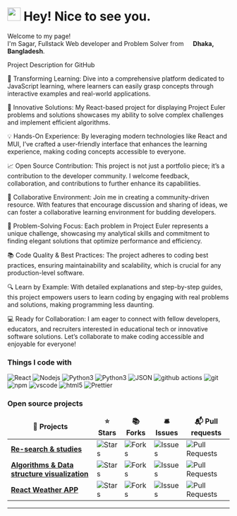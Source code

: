 <h1><img src="https://emojis.slackmojis.com/emojis/images/1531849430/4246/blob-sunglasses.gif?1531849430" width="30"/> Hey! Nice to see you.</h1>


<p>Welcome to my page! </br> I'm Sagar, Fullstack Web developer and Problem Solver from <img src="https://cdnjs.cloudflare.com/ajax/libs/flag-icon-css/3.5.0/flags/1x1/bd.svg" width="13"/> <b>Dhaka, Bangladesh</b>. </p>
Project Description for GitHub

🌟 Transforming Learning: Dive into a comprehensive platform dedicated to JavaScript learning, where learners can easily grasp concepts through interactive examples and real-world applications.

🚀 Innovative Solutions: My React-based project for displaying Project Euler problems and solutions showcases my ability to solve complex challenges and implement efficient algorithms.

💡 Hands-On Experience: By leveraging modern technologies like React and MUI, I’ve crafted a user-friendly interface that enhances the learning experience, making coding concepts accessible to everyone.

📈 Open Source Contribution: This project is not just a portfolio piece; it’s a contribution to the developer community. I welcome feedback, collaboration, and contributions to further enhance its capabilities.

🔗 Collaborative Environment: Join me in creating a community-driven resource. With features that encourage discussion and sharing of ideas, we can foster a collaborative learning environment for budding developers.

🎯 Problem-Solving Focus: Each problem in Project Euler represents a unique challenge, showcasing my analytical skills and commitment to finding elegant solutions that optimize performance and efficiency.

📚 Code Quality & Best Practices: The project adheres to coding best practices, ensuring maintainability and scalability, which is crucial for any production-level software.

🔍 Learn by Example: With detailed explanations and step-by-step guides, this project empowers users to learn coding by engaging with real problems and solutions, making programming less daunting.

💻 Ready for Collaboration: I am eager to connect with fellow developers, educators, and recruiters interested in educational tech or innovative software solutions. Let’s collaborate to make coding accessible and enjoyable for everyone!

<h3>Things I code with</h3>
<p>
  <img alt="React" src="https://img.shields.io/badge/-React-45b8d8?style=flat-square&logo=react&logoColor=white" />
  <img alt="Nodejs" src="https://img.shields.io/badge/-Nodejs-43853d?style=flat-square&logo=Node.js&logoColor=white" />
  <img alt="Python3" src="https://img.shields.io/badge/-Python3-0d89fc?style=flat-square&logo=python&logoColor=white" />
  <img alt="Python3" src="https://img.shields.io/badge/-JavaScript-dfff6b?style=flat-square&logo=javascript&logoColor=black" />
  <img alt="JSON" src="https://img.shields.io/badge/-JSON-7d7c7c?style=flat-square&logo=json">

<!--   <img alt="Docker" src="https://img.shields.io/badge/-Docker-46a2f1?style=flat-square&logo=docker&logoColor=white" /> -->
  <img alt="github actions" src="https://img.shields.io/badge/-Github_Actions-2088FF?style=flat-square&logo=github-actions&logoColor=black" />
  <img alt="git" src="https://img.shields.io/badge/-Git-F05032?style=flat-square&logo=git&logoColor=white" />
  <img alt="npm" src="https://img.shields.io/badge/-NPM-CB3837?style=flat-square&logo=npm&logoColor=white" />
  <img alt="vscode" src="https://img.shields.io/badge/-VS Code-36a4ff?style=flat-square&logo=vscode&logoColor=white" />
  <img alt="html5" src="https://img.shields.io/badge/-HTML5-E34F26?style=flat-square&logo=html5&logoColor=white" />
  <img alt="Prettier" src="https://img.shields.io/badge/-Prettier-F7B93E?style=flat-square&logo=prettier&logoColor=white" />
<!--   <img alt="MongoDB" src="https://img.shields.io/badge/-MongoDB-13aa52?style=flat-square&logo=mongodb&logoColor=white" /> -->
</p>
<h3>Open source projects</h3>
<table>
  <thead align="center">
    <tr border: none;>
      <td><b>🎁 Projects</b></td>
      <td><b>⭐ Stars</b></td>
      <td><b>📚 Forks</b></td>
      <td><b>🛎 Issues</b></td>
      <td><b>📬 Pull requests</b></td>
    </tr>
  </thead>
  <tbody>
    <tr>
      <td><a href="https://sagarhasan273.github.io/Re-Search-and-Study/"><b>Re-search & studies</b></a></td>
      <td><img alt="Stars" src="https://img.shields.io/github/stars/sagarhasan273/Re-Search-and-Study?style=flat-square&labelColor=343b41"/></td>
      <td><img alt="Forks" src="https://img.shields.io/github/forks/sagarhasan273/Re-Search-and-Study?style=flat-square&labelColor=343b41"/></td>
      <td><img alt="Issues" src="https://img.shields.io/github/issues/sagarhasan273/Re-Search-and-Study?style=flat-square&labelColor=343b41"/></td>
      <td><img alt="Pull Requests" src="https://img.shields.io/github/issues-pr/sagarhasan273/Re-Search-and-Study?style=flat-square&labelColor=343b41"/></td>
    </tr>
    <tr>
      <td><a href="https://sagarhasan273.github.io/Algorithm-Visualizer/"><b>Algorithms & Data structure visualization</b></a></td>
      <td><img alt="Stars" src="https://img.shields.io/github/stars/sagarhasan273/Algorithm-Visualizer?style=flat-square&labelColor=343b41"/></td>
      <td><img alt="Forks" src="https://img.shields.io/github/forks/sagarhasan273/Algorithm-Visualizer?style=flat-square&labelColor=343b41"/></td>
      <td><img alt="Issues" src="https://img.shields.io/github/issues/sagarhasan273/Algorithm-Visualizer?style=flat-square&labelColor=343b41"/></td>
      <td><img alt="Pull Requests" src="https://img.shields.io/github/issues-pr/sagarhasan273/Algorithm-Visualizer?style=flat-square&labelColor=343b41"/></td>
    </tr>
    <tr>
      <td><a href="https://sagarhasan273.github.io/Weather-app-react/"><b>React Weather APP</b></a></td>
      <td><img alt="Stars" src="https://img.shields.io/github/stars/sagarhasan273/Weather-app-react?style=flat-square&labelColor=343b41"/></td>
      <td><img alt="Forks" src="https://img.shields.io/github/forks/sagarhasan273/Weather-app-react?style=flat-square&labelColor=343b41"/></td>
      <td><img alt="Issues" src="https://img.shields.io/github/issues/sagarhasan273/Weather-app-react?style=flat-square&labelColor=343b41"/></td>
      <td><img alt="Pull Requests" src="https://img.shields.io/github/issues-pr/sagarhasan273/Weather-app-react?style=flat-square&labelColor=343b41"/></td>
    </tr>
  </tbody>
</table>

------------
